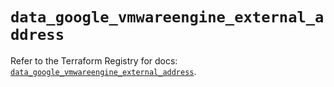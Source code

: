 # `data_google_vmwareengine_external_address`

Refer to the Terraform Registry for docs: [`data_google_vmwareengine_external_address`](https://registry.terraform.io/providers/hashicorp/google-beta/6.7.0/docs/data-sources/google_vmwareengine_external_address).
